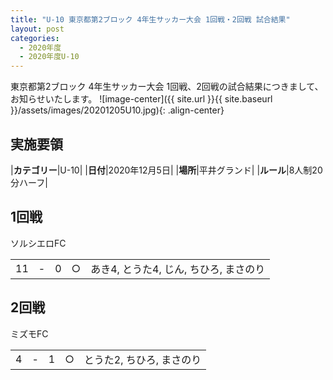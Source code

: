 ```yaml
---
title: "U-10 東京都第2ブロック 4年生サッカー大会 1回戦・2回戦 試合結果"
layout: post
categories:
  - 2020年度
  - 2020年度U-10
---
```


東京都第2ブロック 4年生サッカー大会 1回戦、2回戦の試合結果につきまして、お知らせいたします。
![image-center]({{ site.url }}{{ site.baseurl }}/assets/images/20201205U10.jpg){: .align-center}


## 実施要領

|**カテゴリー**|U-10|
|**日付**|2020年12月5日|
|**場所**|平井グランド|
|**ルール**|8人制20分ハーフ|

## 1回戦

ソルシエロFC

|      |    |     |     |               |
|:--:|:-:|:--:|:--:|:--------|
|  11| - |   0|○   |あき4, とうた4, じん, ちひろ, まさのり|

## 2回戦

ミズモFC

|     |    |      |     |               |
|:--:|:-:|:--:|:--:|:--------|
|   4| - |    1|○  |とうた2, ちひろ, まさのり|
